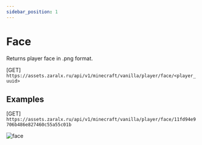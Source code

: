 ```yaml
---
sidebar_position: 1
---
```


# Face

Returns player face in .png format.

[GET] `https://assets.zaralx.ru/api/v1/minecraft/vanilla/player/face/<player_uuid>`

## Examples
[GET] `https://assets.zaralx.ru/api/v1/minecraft/vanilla/player/face/11fd94e9706b486e827460c55a55c01b`

![face](https://assets.zaralx.ru/api/v1/minecraft/vanilla/player/face/11fd94e9706b486e827460c55a55c01b)